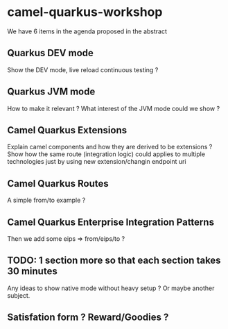 # camel-quarkus-workshop

We have 6 items in the agenda proposed in the abstract

## Quarkus DEV mode

Show the DEV mode, live reload continuous testing ?

## Quarkus JVM mode

How to make it relevant ? What interest of the JVM mode could we show ?

## Camel Quarkus Extensions

Explain camel components and how they are derived to be extensions ?
Show how the same route (integration logic) could applies to multiple technologies just by using new extension/changin endpoint uri

## Camel Quarkus Routes

A simple from/to example ?

## Camel Quarkus Enterprise Integration Patterns

Then we add some eips => from/eips/to ?

## TODO: 1 section more so that each section takes 30 minutes

Any ideas to show native mode without heavy setup ?
Or maybe another subject.

## Satisfation form ? Reward/Goodies ?

